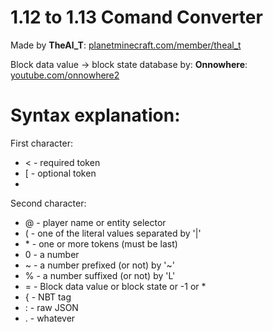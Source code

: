 # 1.12 to 1.13 Comand Converter

Made by **TheAl_T**: [planetminecraft.com/member/theal_t](https://www.planetminecraft.com/member/theal_t)

Block data value -> block state database by: **Onnowhere**: [youtube.com/onnowhere2](https://www.youtube.com/onnowhere2)

# Syntax explanation:

First character:
- < - required token
- [ - optional token
- 
Second character:
- @ - player name or entity selector
- ( - one of the literal values separated by '|'
- \* - one or more tokens (must be last)
- 0 - a number
- ~ - a number prefixed (or not) by '~'
- % - a number suffixed (or not) by 'L'
- = - Block data value or block state or -1 or *
- { - NBT tag
- : - raw JSON
- . - whatever
